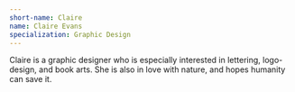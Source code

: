 ```yaml
---
short-name: Claire
name: Claire Evans
specialization: Graphic Design
---
```


Claire is a graphic designer who is especially interested in lettering, logo-design, and book arts. She is also in love with nature, and hopes humanity can save it.

